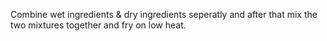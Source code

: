 Combine wet ingredients & dry ingredients seperatly and after that mix the two mixtures together and fry on low heat.